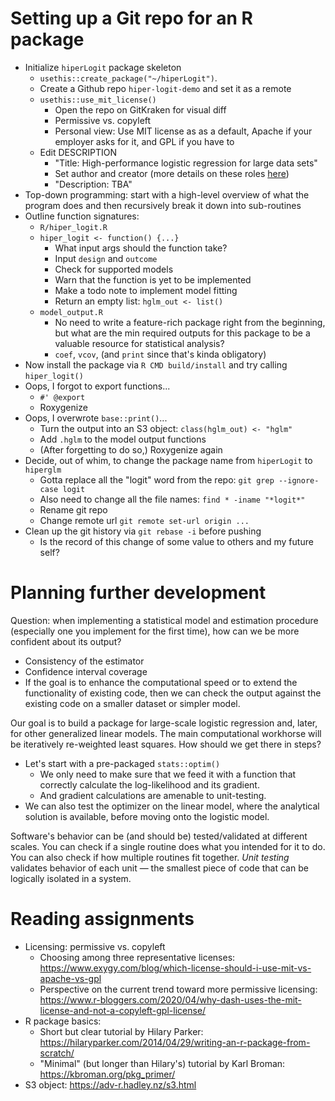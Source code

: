 # Setting up a Git repo for an R package

- Initialize `hiperLogit` package skeleton
  * `usethis::create_package("~/hiperLogit")`.
  * Create a Github repo `hiper-logit-demo` and set it as a remote
  * `usethis::use_mit_license()`
    - Open the repo on GitKraken for visual diff
    - Permissive vs. copyleft
    - Personal view: Use MIT license as as a default, Apache if your employer asks for it, and GPL if you have to
  * Edit DESCRIPTION
    - "Title: High-performance logistic regression for large data sets"
    - Set author and creator (more details on these roles [here](https://journal.r-project.org/archive/2012/RJ-2012-009/RJ-2012-009.pdf))
    - "Description: TBA"
- Top-down programming: start with a high-level overview of what the program does and then recursively break it down into sub-routines
- Outline function signatures:
  * `R/hiper_logit.R`
  * `hiper_logit <- function() {...}`
    - What input args should the function take?
    - Input `design` and `outcome`
    - Check for supported models
    - Warn that the function is yet to be implemented
    - Make a todo note to implement model fitting
    - Return an empty list: `hglm_out <- list()`
  * `model_output.R`
    - No need to write a feature-rich package right from the beginning, but what are the min required outputs for this package to be a valuable resource for statistical analysis?
    - `coef`, `vcov`, (and `print` since that's kinda obligatory)
- Now install the package via `R CMD build/install` and try calling `hiper_logit()`
- Oops, I forgot to export functions...
  * `#' @export`
  * Roxygenize
- Oops, I overwrote `base::print()`...
  * Turn the output into an S3 object: `class(hglm_out) <- "hglm"`
  * Add `.hglm` to the model output functions
  * (After forgetting to do so,) Roxygenize again
- Decide, out of whim, to change the package name from `hiperLogit` to `hiperglm`
  * Gotta replace all the "logit" word from the repo: `git grep --ignore-case logit`
  * Also need to change all the file names: `find * -iname "*logit*"`
  * Rename git repo
  * Change remote url `git remote set-url origin ...`
- Clean up the git history via `git rebase -i` before pushing
  * Is the record of this change of some value to others and my future self?

# Planning further development
Question: when implementing a statistical model and estimation procedure (especially one you implement for the first time), how can we be more confident about its output?
- Consistency of the estimator
- Confidence interval coverage
- If the goal is to enhance the computational speed or to extend the functionality of existing code, then we can check the output against the existing code on a smaller dataset or simpler model.

Our goal is to build a package for large-scale logistic regression and, later, for other generalized linear models. The main computational workhorse will be iteratively re-weighted least squares. How should we get there in steps?
- Let's start with a pre-packaged `stats::optim()`
  * We only need to make sure that we feed it with a function that correctly calculate the log-likelihood and its gradient.
  * And gradient calculations are amenable to unit-testing.
- We can also test the optimizer on the linear model, where the analytical solution is available, before moving onto the logistic model.

Software's behavior can be (and should be) tested/validated at different scales. You can check if a single routine does what you intended for it to do. You can also check if how multiple routines fit together. _Unit testing_ validates behavior of each unit &mdash; the smallest piece of code that can be logically isolated in a system.

# Reading assignments
* Licensing: permissive vs. copyleft
  - Choosing among three representative licenses: https://www.exygy.com/blog/which-license-should-i-use-mit-vs-apache-vs-gpl
  - Perspective on the current trend toward more permissive licensing: https://www.r-bloggers.com/2020/04/why-dash-uses-the-mit-license-and-not-a-copyleft-gpl-license/
* R package basics:
  - Short but clear tutorial by Hilary Parker: https://hilaryparker.com/2014/04/29/writing-an-r-package-from-scratch/
  - "Minimal" (but longer than Hilary's) tutorial by Karl Broman: https://kbroman.org/pkg_primer/
* S3 object: https://adv-r.hadley.nz/s3.html

<!--- Useful code snippets
n_obs <- 32; n_pred <- 4
X <- matrix(rnorm(n_obs * n_pred), nrow = n_obs)
beta <- rnorm(n_pred)
y <- X %*% beta + rnorm(n_obs)
--->
